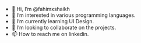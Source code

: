 - 👋 Hi, I’m @fahimxshaikh
- 👀 I’m interested in various programming languages.
- 🌱 I’m currently learning UI Design.
- 💞️ I’m looking to collaborate on the projects.
- 📫 How to reach me on linkedin.

<!---
fahimxshaikh/fahimxshaikh is a ✨ special ✨ repository because its `README.md` (this file) appears on your GitHub profile.
You can click the Preview link to take a look at your changes.
--->
